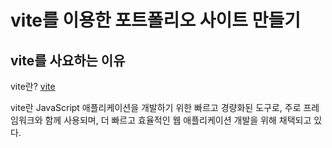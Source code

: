 # vite를 이용한 포트폴리오 사이트 만들기

## vite를 사요하는 이유
vite란? [vite](https://ko.vitejs.dev/guide/)

vite란 JavaScript 애플리케이션을 개발하기 위한 빠르고 경량화된 도구로,
주로 프레임워크와 함께 사용되며, 더 빠르고 효율적인 웹 애플리케이션 개발을 위해 채택되고 있다.

